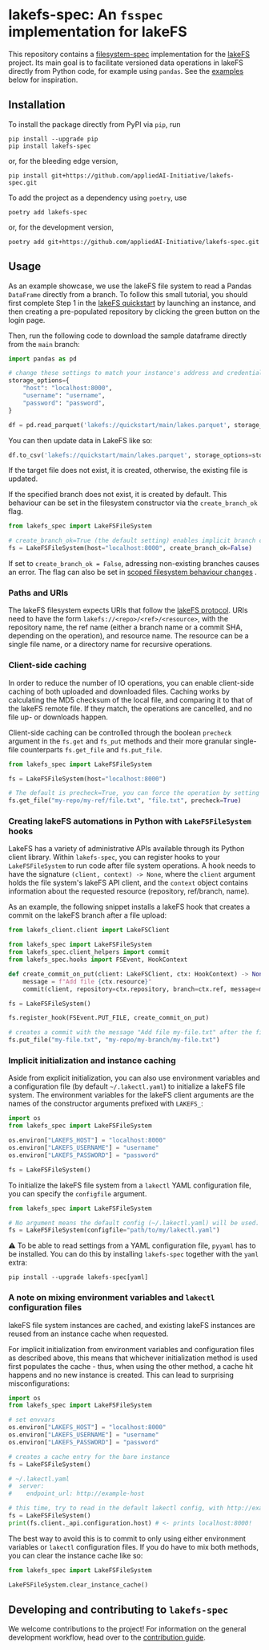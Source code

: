 # lakefs-spec: An `fsspec` implementation for lakeFS

This repository contains a [filesystem-spec](https://github.com/fsspec/filesystem_spec) implementation for the [lakeFS](https://lakefs.io/) project.
Its main goal is to facilitate versioned data operations in lakeFS directly from Python code, for example using `pandas`. See the [examples](#usage) below for inspiration.

## Installation

To install the package directly from PyPI via `pip`, run

```shell
pip install --upgrade pip
pip install lakefs-spec
```

or, for the bleeding edge version,

```shell
pip install git+https://github.com/appliedAI-Initiative/lakefs-spec.git
```

To add the project as a dependency using `poetry`, use

```shell
poetry add lakefs-spec
```

or, for the development version,

```shell
poetry add git+https://github.com/appliedAI-Initiative/lakefs-spec.git
```

## Usage

As an example showcase, we use the lakeFS file system to read a Pandas `DataFrame` directly from a branch. To follow
this small tutorial, you should first complete Step 1 in the [lakeFS quickstart](https://docs.lakefs.io/quickstart/launch.html) by
launching an instance, and then creating a pre-populated repository by clicking the green button on the login page.

Then, run the following code to download the sample dataframe directly from the `main` branch:

```python
import pandas as pd

# change these settings to match your instance's address and credentials
storage_options={
    "host": "localhost:8000",
    "username": "username",
    "password": "password",
}

df = pd.read_parquet('lakefs://quickstart/main/lakes.parquet', storage_options=storage_options)
```

You can then update data in LakeFS like so:

```python
df.to_csv('lakefs://quickstart/main/lakes.parquet', storage_options=storage_options)
```

If the target file does not exist, it is created, otherwise, the existing file is updated.

If the specified branch does not exist, it is created by default. This behaviour can be set in the filesystem constructor via the `create_branch_ok` flag.

```python
from lakefs_spec import LakeFSFileSystem

# create_branch_ok=True (the default setting) enables implicit branch creation
fs = LakeFSFileSystem(host="localhost:8000", create_branch_ok=False)
```

If set to `create_branch_ok = False`, adressing non-existing branches causes an error.
The flag can also be set in [scoped filesystem behaviour changes](#scoped-filesystem-behavior-changes) .

### Paths and URIs

The lakeFS filesystem expects URIs that follow the [lakeFS protocol](https://docs.lakefs.io/understand/model.html#lakefs-protocol-uris).
URIs need to have the form `lakefs://<repo>/<ref>/<resource>`, with the repository name, the ref name (either a branch name or a commit SHA, depending on the operation), and resource name.
The resource can be a single file name, or a directory name for recursive operations.

### Client-side caching

In order to reduce the number of IO operations, you can enable client-side caching of both uploaded and downloaded files.
Caching works by calculating the MD5 checksum of the local file, and comparing it to that of the lakeFS remote file.
If they match, the operations are cancelled, and no file up- or downloads happen.

Client-side caching can be controlled through the boolean `precheck` argument in the `fs.get` and `fs_put` methods and
their more granular single-file counterparts `fs.get_file` and `fs.put_file`.

```python
from lakefs_spec import LakeFSFileSystem

fs = LakeFSFileSystem(host="localhost:8000")

# The default is precheck=True, you can force the operation by setting precheck=False.
fs.get_file("my-repo/my-ref/file.txt", "file.txt", precheck=True)
```

### Creating lakeFS automations in Python with `LakeFSFileSystem` hooks

LakeFS has a variety of administrative APIs available through its Python client library.
Within `lakefs-spec`, you can register hooks to your `LakeFSFileSystem` to run code after file system operations.
A hook needs to have the signature `(client, context) -> None`, where the `client` argument holds the 
file system's lakeFS API client, and the `context` object contains information about the requested resource (repository, ref/branch, name).

As an example, the following snippet installs a lakeFS hook that creates a commit on the lakeFS branch after a file upload:

```python
from lakefs_client.client import LakeFSClient

from lakefs_spec import LakeFSFileSystem
from lakefs_spec.client_helpers import commit
from lakefs_spec.hooks import FSEvent, HookContext

def create_commit_on_put(client: LakeFSClient, ctx: HookContext) -> None:
    message = f"Add file {ctx.resource}"
    commit(client, repository=ctx.repository, branch=ctx.ref, message=message)

fs = LakeFSFileSystem()

fs.register_hook(FSEvent.PUT_FILE, create_commit_on_put)

# creates a commit with the message "Add file my-file.txt" after the file put.
fs.put_file("my-file.txt", "my-repo/my-branch/my-file.txt")
```

### Implicit initialization and instance caching

Aside from explicit initialization, you can also use environment variables and a configuration file (by default `~/.lakectl.yaml`) to initialize a lakeFS file system.
The environment variables for the lakeFS client arguments are the names of the constructor arguments prefixed with `LAKEFS_`:

```python
import os
from lakefs_spec import LakeFSFileSystem

os.environ["LAKEFS_HOST"] = "localhost:8000"
os.environ["LAKEFS_USERNAME"] = "username"
os.environ["LAKEFS_PASSWORD"] = "password"

fs = LakeFSFileSystem()
```

To initialize the lakeFS file system from a `lakectl` YAML configuration file, you can specify the `configfile` argument.

```python
from lakefs_spec import LakeFSFileSystem

# No argument means the default config (~/.lakectl.yaml) will be used.
fs = LakeFSFileSystem(configfile="path/to/my/lakectl.yaml")
```

⚠️ To be able to read settings from a YAML configuration file, `pyyaml` has to be installed. You can do this by installing `lakefs-spec` together with the `yaml` extra:

```shell
pip install --upgrade lakefs-spec[yaml]
```

### A note on mixing environment variables and `lakectl` configuration files

lakeFS file system instances are cached, and existing lakeFS instances are reused from an instance cache when requested.

For implicit initialization from environment variables and configuration files as described above, this means that whichever initialization method is used first populates the cache -
thus, when using the other method, a cache hit happens and no new instance is created. This can lead to surprising misconfigurations:

```python
import os
from lakefs_spec import LakeFSFileSystem

# set envvars
os.environ["LAKEFS_HOST"] = "localhost:8000"
os.environ["LAKEFS_USERNAME"] = "username"
os.environ["LAKEFS_PASSWORD"] = "password"

# creates a cache entry for the bare instance
fs = LakeFSFileSystem()

# ~/.lakectl.yaml
#  server:
#    endpoint_url: http://example-host

# this time, try to read in the default lakectl config, with http://example-host set as host.
fs = LakeFSFileSystem()
print(fs.client._api.configuration.host) # <- prints localhost:8000!
```

The best way to avoid this is to commit to only using either environment variables or `lakectl` configuration files.
If you do have to mix both methods, you can clear the instance cache like so:

```python
from lakefs_spec import LakeFSFileSystem

LakeFSFileSystem.clear_instance_cache()
```

## Developing and contributing to `lakefs-spec`

We welcome contributions to the project! For information on the general development workflow, head over to the [contribution guide](CONTRIBUTING.md).
